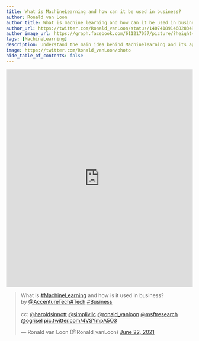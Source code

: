 ```yaml
---
title: What is MachineLearning and how can it be used in business?
author: Ronald van Loon
author_title: What is machine learning and how can it be used in business?
author_url: https://twitter.com/Ronald_vanLoon/status/1407418914682834945
author_image_url: https://graph.facebook.com/611217057/picture/?height=200&width=200
tags: [MachineLearning]
description: Understand the main idea behind Machinelearning and its applications
image: https://twitter.com/Ronald_vanLoon/photo
hide_table_of_contents: false
---
```

<iframe src="https://www.linkedin.com/embed/feed/update/urn:li:ugcPost:6821019901780615168" height="588" width="504" frameborder="0" allowfullscreen="" title="Embedded post"></iframe>

<!--truncate-->
<blockquote class="twitter-tweet" data-theme="dark"><p lang="en" dir="ltr">What is <a href="https://twitter.com/hashtag/MachineLearning?src=hash&amp;ref_src=twsrc%5Etfw">#MachineLearning</a> and how is it used in business?<br>by <a href="https://twitter.com/AccentureTech?ref_src=twsrc%5Etfw">@AccentureTech</a><a href="https://twitter.com/hashtag/Tech?src=hash&amp;ref_src=twsrc%5Etfw">#Tech</a> <a href="https://twitter.com/hashtag/Business?src=hash&amp;ref_src=twsrc%5Etfw">#Business</a><br><br>cc: <a href="https://twitter.com/HaroldSinnott?ref_src=twsrc%5Etfw">@haroldsinnott</a> <a href="https://twitter.com/simplivllc?ref_src=twsrc%5Etfw">@simplivllc</a> <a href="https://twitter.com/Ronald_vanLoon?ref_src=twsrc%5Etfw">@ronald_vanloon</a> <a href="https://twitter.com/MSFTResearch?ref_src=twsrc%5Etfw">@msftresearch</a> <a href="https://twitter.com/ogrisel?ref_src=twsrc%5Etfw">@ogrisel</a> <a href="https://t.co/4VSYmpA5O3">pic.twitter.com/4VSYmpA5O3</a></p>&mdash; Ronald van Loon (@Ronald_vanLoon) <a href="https://twitter.com/Ronald_vanLoon/status/1407418914682834945?ref_src=twsrc%5Etfw">June 22, 2021</a></blockquote>
